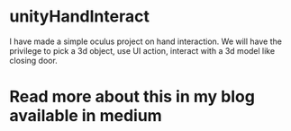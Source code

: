 # unityHandInteract
I have made a simple oculus project on hand interaction. 
We will have the privilege to pick a 3d object, use UI action, interact with a 3d model like closing door.

# Read more about this in my blog available in medium



